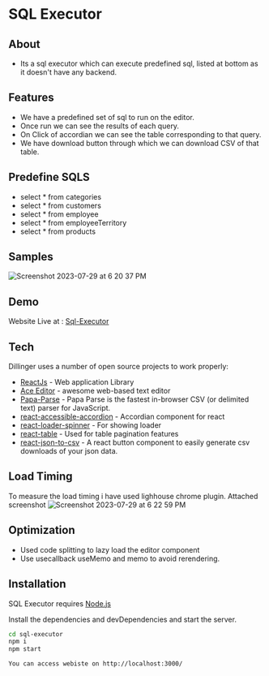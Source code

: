 # SQL Executor

## About

- Its a sql executor which can execute predefined sql, listed at bottom as it doesn't have any backend.


## Features
- We have a predefined set of sql to run on the editor.
- Once run we can see the results of each query.
- On Click of accordian we can see the table corresponding to that query.
- We have download button through which we can download CSV of that table.

## Predefine SQLS

- select \* from categories
- select \* from customers
- select \* from employee
- select \* from employeeTerritory
- select \* from products

## Samples
![Screenshot 2023-07-29 at 6 20 37 PM](https://github.com/SAHARSH123/Sql-Executor/assets/30820624/aaf2bed5-9d52-4b9b-aae5-361da512f98e)


## Demo
Website Live at : [Sql-Executor](https://sql-executor.netlify.app/)

## Tech

Dillinger uses a number of open source projects to work properly:

- [ReactJs](https://react.dev/) - Web application Library
- [Ace Editor](https://www.npmjs.com/package/react-ace) - awesome web-based text editor
- [Papa-Parse](https://www.npmjs.com/package/papaparse) - Papa Parse is the fastest in-browser CSV (or delimited text) parser for JavaScript.
- [react-accessible-accordion](https://www.npmjs.com/package/react-accessible-accordion) - Accordian component for react
- [react-loader-spinner](https://www.npmjs.com/package/react-loader-spinner) - For showing loader
- [react-table](https://www.npmjs.com/package/react-table) - Used for table pagination features
- [react-json-to-csv](https://www.npmjs.com/package/react-json-to-csv) - A react button component to easily generate csv downloads of your json data.

## Load Timing
To measure the load timing i have used lighhouse chrome plugin.
Attached screenshot
![Screenshot 2023-07-29 at 6 22 59 PM](https://github.com/SAHARSH123/Sql-Executor/assets/30820624/bbbfaa5e-d4e1-47ae-a33a-dcbcac805b87)

## Optimization
- Used code splitting to lazy load the editor component
- Use usecallback useMemo and memo to avoid rerendering.


## Installation

SQL Executor requires [Node.js](https://nodejs.org/)

Install the dependencies and devDependencies and start the server.

```sh
cd sql-executor
npm i
npm start

You can access webiste on http://localhost:3000/
```
